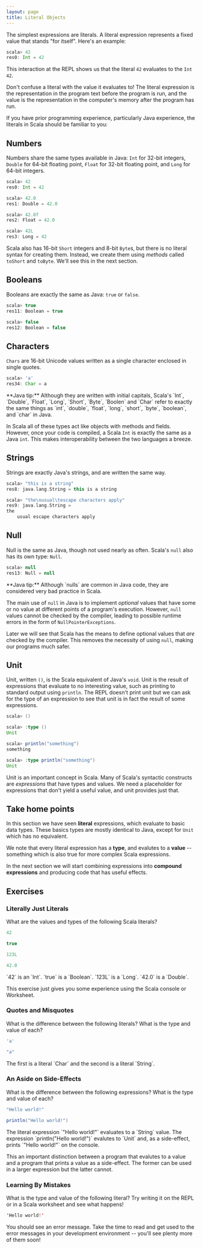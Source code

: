 ```yaml
---
layout: page
title: Literal Objects
---
```


The simplest expressions are literals. A literal expression represents a fixed value that stands "for itself". Here's an example:

~~~ scala
scala> 42
res0: Int = 42
~~~

This interaction at the REPL shows us that the literal `42` evaluates to the `Int` `42`.

Don't confuse a literal with the value it evaluates to! The literal expression is the representation in the program text before the program is run, and the value is the representation in the computer's memory after the program has run.

If you have prior programming experience, particularly Java experience, the literals in Scala should be familiar to you:

## Numbers

Numbers share the same types available in Java: `Int` for 32-bit integers, `Double` for 64-bit floating point, `Float` for 32-bit floating point, and `Long` for 64-bit integers.

~~~ scala
scala> 42
res0: Int = 42

scala> 42.0
res1: Double = 42.0

scala> 42.0f
res2: Float = 42.0

scala> 42L
res3: Long = 42
~~~

Scala also has 16-bit `Short` integers and 8-bit `Byte`s, but there is no literal syntax for creating them. Instead, we create them using *methods* called `toShort` and `toByte`. We'll see this in the next section.

## Booleans

Booleans are exactly the same as Java: `true` or `false`.

~~~ scala
scala> true
res11: Boolean = true

scala> false
res12: Boolean = false
~~~

## Characters

`Chars` are 16-bit Unicode values written as a single character enclosed in single quotes.

~~~ scala
scala> 'a'
res34: Char = a
~~~

<div class="alert alert-info">
  **Java tip:** Although they are written with initial capitals, Scala's `Int`, `Double`, `Float`, `Long`, `Short`, `Byte`, `Boolen` and `Char` refer to exactly the same things as `int`, `double`, `float`, `long`, `short`, `byte`, `boolean`, and `char` in Java.

  In Scala all of these types act like objects with methods and fields. However, once your code is compiled, a Scala `Int` is exactly the same as a Java `int`. This makes interoperability between the two languages a breeze.
</div>

## Strings

Strings are exactly Java's strings, and are written the same way.

~~~ scala
scala> "this is a string"
res8: java.lang.String = this is a string

scala> "the\nusual\tescape characters apply"
res9: java.lang.String =
the
    usual escape characters apply
~~~

## Null

Null is the same as Java, though not used nearly as often. Scala's `null` also has its own type: `Null`.

~~~ scala
scala> null
res13: Null = null
~~~

<div class="alert alert-info">
  **Java tip:** Although `nulls` are common in Java code, they are considered very bad practice in Scala.

  The main use of `null` in Java is to implement *optional* values that have some or no value at different points of a program's execution. However, `null` values cannot be checked by the compiler, leading to possible runtime errors in the form of `NullPointerExceptions`.

  Later we will see that Scala has the means to define optional values that *are* checked by the compiler. This removes the necessity of using `null`, making our programs much safer.
</div>

## Unit

Unit, written `()`, is the Scala equivalent of Java's `void`. Unit is the result of expressions that evaluate to no interesting value, such as printing to standard output using `println`. The REPL doesn't print unit but we can ask for the type of an expression to see that unit is in fact the result of some expressions.

~~~ scala
scala> ()

scala> :type ()
Unit

scala> println("something")
something

scala> :type println("something")
Unit
~~~

Unit is an important concept in Scala. Many of Scala's syntactic constructs are *expressions* that have types and values. We need a placeholder for expressions that don't yield a useful value, and unit provides just that.

## Take home points

In this section we have seen **literal** expressions, which evaluate to basic data types. These basics types are mostly identical to Java, except for `Unit` which has no equivalent.

We note that every literal expression has a **type**, and evalutes to a **value** -- something which is also true for more complex Scala expressions.

In the next section we will start combining expressions into **compound expressions** and producing code that has useful effects.

## Exercises

### Literally Just Literals

What are the values and types of the following Scala literals?

~~~ scala
42

true

123L

42.0
~~~

<div class="solution">
`42` is an `Int`. `true` is a `Boolean`. `123L` is a `Long`. `42.0` is a `Double`.

This exercise just gives you some experience using the Scala console or Worksheet.
</div>

### Quotes and Misquotes

What is the difference between the following literals? What is the type and value of each?

~~~ scala
'a'

"a"
~~~

<div class="solution">
The first is a literal `Char` and the second is a literal `String`.
</div>

### An Aside on Side-Effects

What is the difference between the following expressions? What is the type and value of each?

~~~ scala
"Hello world!"

println("Hello world!")
~~~

<div class="solution">
The literal expression `"Hello world!"` evaluates to a `String` value. The expression `println("Hello world!")` evalutes to `Unit` and, as a side-effect, prints `"Hello world!"` on the console.

This an important distinction between a program that evalutes to a value and a program that prints a value as a side-effect. The former can be used in a larger expression but the latter cannot.
</div>

### Learning By Mistakes

What is the type and value of the following literal? Try writing it on the REPL or in a Scala worksheet and see what happens!

~~~ scala
'Hello world!'
~~~

<div class="solution">
You should see an error message. Take the time to read and get used to the error messages in your development environment -- you'll see plenty more of them soon!
</div>
